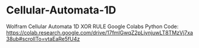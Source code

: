 # Cellular-Automata-1D
Wolfram Cellular Automata 1D XOR RULE
Google Colabs Python Code:
https://colab.research.google.com/drive/17fmIGwqZ2pLjynjuwLT8TMzVj7xa38ub#scrollTo=vtaEaRe5fU4z
